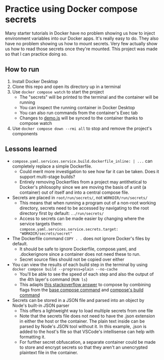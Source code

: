 # Practice using Docker compose secrets

Many starter tutorials in Docker have no problem showing us how to inject environment variables into our Docker apps.  It's really easy to do.  They also have no problem showing us how to mount secrets.  Very few actually show us how to read those secrets once they're mounted.  This project was made so that I can practice doing so.

## How to run

1. Install Docker Desktop
2. Clone this repo and open its directory up in a terminal
3. Use `docker compose watch` to start the project
    - The "secrets" will be printed to the terminal and the container will be running
    - You can inspect the running container in Docker Desktop
    - You can also run commands from the container's Exec tab
    - Changes to [demo.js](./demo.js) will be synced to the container thanks to compose watch
4. Use `docker compose down --rmi all` to stop and remove the project's components

## Lessons learned

* `compose.yaml.services.service.build.dockerfile_inline: | ...` can completely replace a simple Dockerfile.
    - Could merit more investigation to see how far it can be taken.  Does it support multi-stage builds?
    - Entirely removing Dockerfiles from a project may antithetical to Docker's philosophy since we are moving the basis of a unit (a container) out of itself and into a central compose file.
* Secrets are placed in `root/run/secrets/`, not `WORKDIR/run/secrets/`
    - This means that when running a program out of a non-root working directory, secrets need to be accessed by navigating to the root directory first by default: `../run/secrets/`
    - Access to secrets can be made easier by changing where the service targets them: `compose.yaml.services.service.secrets.target: "WORKDIR/secrets/secret"`
* The Dockerfile command `COPY . .` does not ignore Docker's files by default.
    - It should be safe to ignore Dockerfile, compose.yaml, and .dockerignore since a container does not need these to run.
    - Secret source files should not be copied over either
* You can view the results of each build step in the terminal by using `docker compose build --progress=plain --no-cache`
    - You'll be able to see the speed of each step and also the output of the 4th layer's command (`RUN ls`)
    - This adapts [this stackoverflow answer](https://stackoverflow.com/a/64805337/13084818) to compose by combining flags from the [base compose command](https://docs.docker.com/reference/cli/docker/compose/) and [compose's build command](https://docs.docker.com/reference/cli/docker/compose/build/)
* Secrets can be stored in a JSON file and parsed into an object by Node's built-in JSON parser
    - This offers a lightweight way to load multiple secrets from one file
    - Note that the secrets file does not need to have the .json extension in either the host or the container.  The plain text inside can be parsed by Node's JSON tool without it.  In this example, .json is added to the host's file so that VSCode's intellisense can help with formatting it.
    - For further secret obfuscation, a separate container could be made to store and encrypt secrets so that they aren't an unencrypted plaintext file in the container.